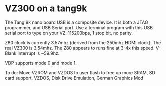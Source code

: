 # VZ300 on a tang9k

The Tang 9k nano board USB is a composite device. It is both
a JTAG programmer, and USB Serial port. Use a terminal program with this
USB serial port to type on your VZ. 115200bps, 1 stop bit, no parity. 

Z80 clock is currently 3.57mhz (derived from the 250mhz HDMI clock).
The real VZ300 is 3.54mhz. The Z80 appears to runs fine at 3-4x this 
speed. V-Blank interrupt is ~59.9hz. 

VDP supports mode 0 and mode 1.

To do: Move VZROM and VZDOS to user flash to free up more SRAM, SD card 
support, VZDOS, Disk Drive Emulation, German Graphics Mod

 
